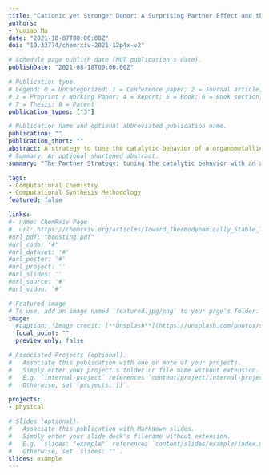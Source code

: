 ```yaml
---
title: "Cationic yet Stronger Donor: A Surprising Partner Effect and the Partner Strategy in Accelerating a Pincer-Co Catalyzed Nitrile Hydroboration Reaction"
authors:
- Yumiao Ma
date: "2021-10-07T00:00:00Z"
doi: "10.33774/chemrxiv-2021-12p4x-v2"

# Schedule page publish date (NOT publication's date).
publishDate: "2021-08-18T00:00:00Z"

# Publication type.
# Legend: 0 = Uncategorized; 1 = Conference paper; 2 = Journal article;
# 3 = Preprint / Working Paper; 4 = Report; 5 = Book; 6 = Book section;
# 7 = Thesis; 8 = Patent
publication_types: ["3"]

# Publication name and optional abbreviated publication name.
publication: ""
publication_short: ""
abstract: A strategy to tune the catalytic behavior of a organometallic catalysts rather than ligand engineering is suggested in this work, by computationally studying the effect of (18-crown-6)K+, W(CO)3 and W(PMe3)3 on the reactivity of a Pincer-Co catalyzed nitrile hydroboration reaction through π-coordination to the ligand aromatic ring. These extra additives, as called by the partners, binds the central phenyl ring of the ligand by either dispersion or chemical bonding. The electron-richness of the cobalt center is tuned by the partner, and follows the order (18-crown-6)K+ > W(PMe3)3 > no partner > W(CO)3. While the influence of covalent W-containing partners parallels the electron-richness of W, the non-covalent partner, (18-crown-6)K+, surprisingly increases the donor ability of the Pincer ligand, through polarization effect. All the elementary steps involved in the nitrile hydroboration reaction are influenced by the partner, and the overall barrier is lowered by a surprisingly large extent of 4.9 kcal/mol in the presence of (18-crown-6)K+, suggesting a charming partner effect to be explored by experimentalists that the reactivity of a catalyst can be consecutively tuned without ligand modification.
# Summary. An optional shortened abstract.
summary: "The Partner Strategy: tuning the catalytic behavior with an additive that reversibly binds the ligand during the catalytic cycle."

tags:
- Computational Chemistry
- Computational Synthesis Methodology
featured: false

links:
#- name: ChemRxiv Page
#  url: https://chemrxiv.org/articles/Toward_Thermodynamically_Stable_Triplet_Carbenes/11336993
#url_pdf: "boosting.pdf"
#url_code: '#'
#url_dataset: '#'
#url_poster: '#'
#url_project: ''
#url_slides: ''
#url_source: '#'
#url_video: '#'

# Featured image
# To use, add an image named `featured.jpg/png` to your page's folder. 
image:
  #caption: 'Image credit: [**Unsplash**](https://unsplash.com/photos/s9CC2SKySJM)'
  focal_point: ""
  preview_only: false

# Associated Projects (optional).
#   Associate this publication with one or more of your projects.
#   Simply enter your project's folder or file name without extension.
#   E.g. `internal-project` references `content/project/internal-project/index.md`.
#   Otherwise, set `projects: []`.

projects:
- physical

# Slides (optional).
#   Associate this publication with Markdown slides.
#   Simply enter your slide deck's filename without extension.
#   E.g. `slides: "example"` references `content/slides/example/index.md`.
#   Otherwise, set `slides: ""`.
slides: example
---
```


